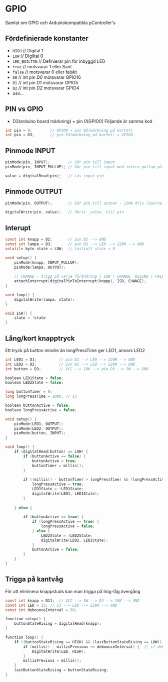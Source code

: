 # GPIO
Samlat om GPIO och Arduinokompatibla µController's

## Fördefinierade konstanter
* ```HIGH```		// Digital 1
* ```LOW```		// Digiltal 0
* ```LED_BUILTIN```	// Definierar pin för inbyggd LED
* ```true```		// motsvarar 1 eller Sant
* ```false```		// motsvarar 0 eller falskt
* ```D0```		// int pin *D0* motsvarar GPIO16
* ```D1```		// int pin *D1* motsvarar GPIO5
* ```D2```		// int pin *D2* motsvarar GPIO4
* osv...


## PIN vs GPIO
* D3(arduino board märkning) = pin 0(GPIO0)
Följande är samma kod
```c
int pin = 0; 		// GPIO0 = pin D3(märkning på kortet)
int pin = D3; 		// pin D3(märkning på kortet) = GPIO0
```


## Pinmode INPUT
```c
pinMode(pin, INPUT);		// Gör pin till input
pinMode(pin, INPUT_PULLUP);	// Gör pin till input med intern pullup på 10k 

value = digitalRead(pin);	// Läs input pin
```

## Pinmode OUTPUT
```c
pinMode(pin, OUTPUT);		// Gör pin till output - 12mA driv (Source) ~20mA jord (Sink)

digitalWrite(pin, value);	// Skriv _value_ till pin
```

## Interupt
```c
const int knapp = D2;		// pin D2 --> GND
const int lampa = D3;		// pin D3 --> LED --> 220R --> GND
volatile byte state = LOW;	// initialt state = 0

void setup() {
	pinMode(knapp, INPUT_PULLUP);
	pinMode(lampa, OUTPUT);
   
	// CHANGE - trigg på varje förändring [ LOW | CHANGE  RISING | FALLING | HIGH ]
	attachInterrupt(digitalPinToInterrupt(knapp), ISR, CHANGE);
}

void loop() {
	digitalWrite(lampa, state);
}

void ISR() {
	state = !state
}
```

## Lång/kort knapptryck
Ett tryck på button mindre än longPressTime ger LED1, annars LED2
```c
int LED1 = D1;			// pin D1 --> LED --> 220R --> GND
int LED2 = D2;			// pin D2 --> LED --> 220R --> GND
int button = D3;		// VCC --> 10K --> pin D3 --> SW --> GND

boolean LED1State = false;
boolean LED2State = false;

long buttonTimer = 0;
long longPressTime = 1000; // 1S

boolean buttonActive = false;
boolean longPressActive = false;

void setup() {
	pinMode(LED1, OUTPUT);
	pinMode(LED2, OUTPUT);
	pinMode(button, INPUT);
}

void loop() {
	if (digitalRead(button) == LOW) {
		if (buttonActive == false) {
			buttonActive = true;
			buttonTimer = millis();
		}
  
		if ((millis() - buttonTimer > longPressTime) && (longPressActive == false)) {
			longPressActive = true;
			LED1State = !LED1State;
			digitalWrite(LED1, LED1State);
		}
  
	} else {
  
		if (buttonActive == true) {
			if (longPressActive == true) {
				longPressActive = false;
			} else {
				LED2State = !LED2State;
				digitalWrite(LED2, LED2State);
			}
			buttonActive = false;
		}
  	}
}
```

## Trigga på kantvåg
För att eliminera knappstuds kan man trigga på hög-låg övergång

```c
const int knapp = D11;	// VCC --> SW --> D2 --> 10K --> GND
const int LED = 13;	// 13 --> LED --> 220R --> GND
const int debounceInterval = 50;

function setup() {
	buttonStateRising = digitalRead(knapp);
}

function loop() {
	if ((buttonStateRising == HIGH) && (lastButtonStateRising == LOW)) {
		if (millis() - millisPrevious >= debounceInterval) {  // if debounce interval expired
			DigitalWrite(LED, HIGH);
		}
		millisPrevious = millis();
	}
	lastButtonStateRising = buttonStateRising;
}
```

